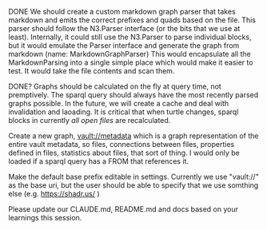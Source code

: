 DONE 
We should create a custom markdown graph parser that takes markdown and emits the correct prefixes and quads based on the file. This parser should follow the N3.Parser interface (or the bits that we use at least). Internally, it could still use the N3.Parser to parse individual blocks, but it would emulate the Parser interface and generate the graph from markdown (name: MarkdownGraphParser) This would encapsulate all the MarkdownParsing into a single simple place which would make it easier to test. It would take the file contents and scan them.


DONE?
Graphs should be calculated on the fly at query time, not premptively. The sparql query should always have the most recently parsed graphs possible. In the future, we will create a cache and deal with invalidation and laoading. It is critical that when turtle changes, sparql blocks in currently _all open files_ are recalculated. 

Create a new graph, <vault://metadata> which is a graph representation of the entire vault metadata, so files, connections between files, properties defined in files, statistics about files, that sort of thing. I would only be loaded if a sparql query has a FROM that references it.

Make the default base prefix editable in settings. Currently we use "vault://" as the base uri, but the user should be able to specify that we use somthing else (e.g. https://shadr.us/ )

Please update our CLAUDE.md, README.md and docs based on your learnings this session.
